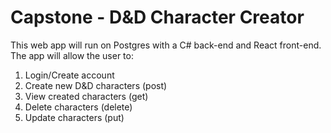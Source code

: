 # Capstone - D&D Character Creator

This web app will run on Postgres with a C# back-end and React front-end.
The app will allow the user to:

1. Login/Create account
2. Create new D&D characters (post)
3. View created characters (get)
4. Delete characters (delete)
5. Update characters (put)

